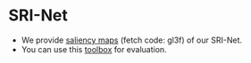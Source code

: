 # SRI-Net
- We provide [saliency maps](https://pan.baidu.com/s/1qD_ExQTpCiVz3nDDEvQcHQ ) (fetch code: gl3f) of our SRI-Net.
- You can use this [toolbox](https://github.com/lartpang/PySODMetrics) for evaluation.
